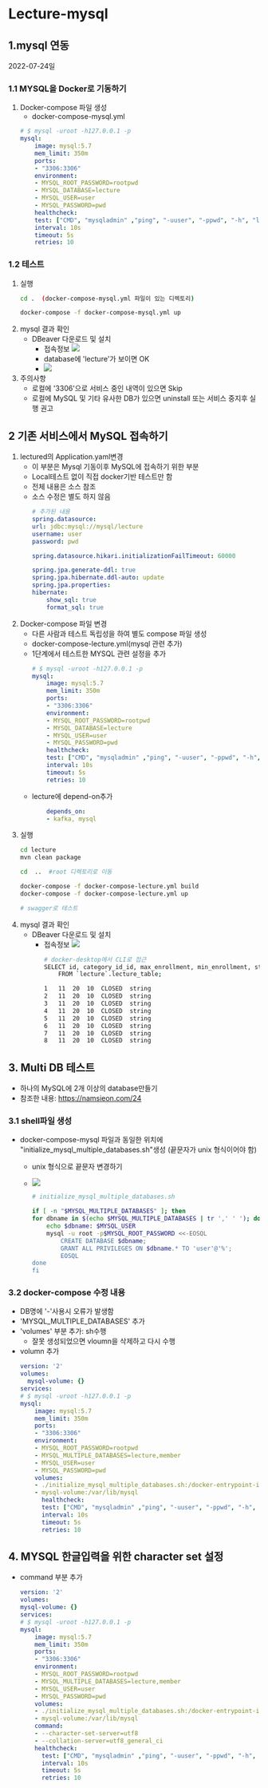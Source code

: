 # Lecture-mysql



## 1.mysql 연동
2022-07-24일

### 1.1 MYSQL을 Docker로 기동하기
1. Docker-compose 파일 생성
   - docker-compose-mysql.yml
    ```yaml
    # $ mysql -uroot -h127.0.0.1 -p
    mysql:
        image: mysql:5.7
        mem_limit: 350m
        ports:
        - "3306:3306"
        environment:
        - MYSQL_ROOT_PASSWORD=rootpwd
        - MYSQL_DATABASE=lecture
        - MYSQL_USER=user
        - MYSQL_PASSWORD=pwd
        healthcheck:
        test: ["CMD", "mysqladmin" ,"ping", "-uuser", "-ppwd", "-h", "localhost"]
        interval: 10s
        timeout: 5s
        retries: 10
    ```
### 1.2 테스트
1. 실행
    ```bash
    cd .  (docker-compose-mysql.yml 파일이 있는 디렉토리)

    docker-compose -f docker-compose-mysql.yml up

    ```
2. mysql 결과 확인
   - DBeaver 다운로드 및 설치
     - 접속정보 ![](images/01-connection.png)
     - database에 'lecture'가 보이면 OK
     - ![](images/01-mysql-01.png)
3. 주의사항
   - 로컬에 '3306'으로 서비스 중인 내역이 있으면 Skip
   - 로컬에 MySQL 및 기타 유사한 DB가 있으면 uninstall 또는 서비스 중지후 실행 권고
## 2 기존 서비스에서 MySQL 접속하기
1. lectured의 Application.yaml변경
   - 이 부분은 Mysql 기동이후 MySQL에 접속하기 위한 부분
   - Local테스트 없이 직접 docker기반 테스트만 함
   - 전체 내용은 소스 참조
   - 소스 수정은 별도 하지 않음
        ```yaml
        # 추가된 내용
        spring.datasource:
        url: jdbc:mysql://mysql/lecture
        username: user
        password: pwd

        spring.datasource.hikari.initializationFailTimeout: 60000

        spring.jpa.generate-ddl: true
        spring.jpa.hibernate.ddl-auto: update
        spring.jpa.properties:
        hibernate:
            show_sql: true
            format_sql: true
        ```
2. Docker-compose 파일 변경
   - 다른 사람과 테스트 독립성을 하여 별도 compose 파일 생성
   - docker-compose-lecture.yml(mysql 관련 추가)
   - 1단계에서 테스트한 MYSQL 관련 설정을 추가
        ```yaml
        # $ mysql -uroot -h127.0.0.1 -p
        mysql:
            image: mysql:5.7
            mem_limit: 350m
            ports:
            - "3306:3306"
            environment:
            - MYSQL_ROOT_PASSWORD=rootpwd
            - MYSQL_DATABASE=lecture
            - MYSQL_USER=user
            - MYSQL_PASSWORD=pwd
            healthcheck:
            test: ["CMD", "mysqladmin" ,"ping", "-uuser", "-ppwd", "-h", "localhost"]
            interval: 10s
            timeout: 5s
            retries: 10
        ```
    - lecture에 depend-on추가
        ```yaml
            depends_on:
            - kafka, mysql
        ```
3. 실행
    ```bash
    cd lecture
    mvn clean package

    cd  ..  #root 디렉토리로 이동

    docker-compose -f docker-compose-lecture.yml build
    docker-compose -f docker-compose-lecture.yml up

    # swagger로 테스트
    ```
4. mysql 결과 확인
   - DBeaver 다운로드 및 설치
     - 접속정보 ![](images/01-connection.png)
        ```bash
        # docker-desktop에서 CLI로 접근
        SELECT id, category_id_id, max_enrollment, min_enrollment, status, title, version
            FROM `lecture`.lecture_table;

        1	11	20	10	CLOSED	string
        2	11	20	10	CLOSED	string
        3	11	20	10	CLOSED	string
        4	11	20	10	CLOSED	string
        5	11	20	10	CLOSED	string
        6	11	20	10	CLOSED	string
        7	11	20	10	CLOSED	string
        8	11	20	10	CLOSED	string
        ```
## 3. Multi DB 테스트
- 하나의 MySQL에 2개 이상의 database만들기
- 참조한 내용: https://namsieon.com/24

### 3.1 shell파일 생성
- docker-compose-mysql 파일과 동일한 위치에 "initialize_mysql_multiple_databases.sh"생성 (끝문자가 unix 형식이어야 함)
  - unix 형식으로 끝문자 변경하기
  - ![](images/01-mysql-02.png)

    ```sh
    # initialize_mysql_multiple_databases.sh

    if [ -n "$MYSQL_MULTIPLE_DATABASES" ]; then
    for dbname in $(echo $MYSQL_MULTIPLE_DATABASES | tr ',' ' '); do
        echo $dbname: $MYSQL_USER
        mysql -u root -p$MYSQL_ROOT_PASSWORD <<-EOSQL
            CREATE DATABASE $dbname;
            GRANT ALL PRIVILEGES ON $dbname.* TO 'user'@'%';
            EOSQL
    done
    fi
    ```

### 3.2 docker-compose 수정 내용
- DB명에 '-'사용시 오류가 발생함
- 'MYSQL_MULTIPLE_DATABASES' 추가
- 'volumes' 부분 추가: sh수행
  - 잘못 생성되었으면 vloumn을 삭제하고 다시 수행
- volumn 추가
    ```yaml
    version: '2'
    volumes:
      mysql-volume: {}
    services:
    # $ mysql -uroot -h127.0.0.1 -p
    mysql:
        image: mysql:5.7
        mem_limit: 350m
        ports:
        - "3306:3306"
        environment:
        - MYSQL_ROOT_PASSWORD=rootpwd
        - MYSQL_MULTIPLE_DATABASES=lecture,member
        - MYSQL_USER=user
        - MYSQL_PASSWORD=pwd
        volumes:
        - ./initialize_mysql_multiple_databases.sh:/docker-entrypoint-initdb.d/initialize_mysql_multiple_databases.sh
        - mysql-volume:/var/lib/mysql
          healthcheck:
          test: ["CMD", "mysqladmin" ,"ping", "-uuser", "-ppwd", "-h", "localhost"]
          interval: 10s
          timeout: 5s
          retries: 10
    ```

## 4. MYSQL 한글입력을 위한 character set 설정

- command 부분 추가
    ```yaml
    version: '2'
    volumes:
    mysql-volume: {}
    services:
    # $ mysql -uroot -h127.0.0.1 -p
    mysql:
        image: mysql:5.7
        mem_limit: 350m
        ports:
        - "3306:3306"
        environment:
        - MYSQL_ROOT_PASSWORD=rootpwd
        - MYSQL_MULTIPLE_DATABASES=lecture,member
        - MYSQL_USER=user
        - MYSQL_PASSWORD=pwd
        volumes:
        - ./initialize_mysql_multiple_databases.sh:/docker-entrypoint-initdb.d/initialize_mysql_multiple_databases.sh
        - mysql-volume:/var/lib/mysql
        command:
        - --character-set-server=utf8
        - --collation-server=utf8_general_ci
        healthcheck:
          test: ["CMD", "mysqladmin" ,"ping", "-uuser", "-ppwd", "-h", "localhost"]
          interval: 10s
          timeout: 5s
          retries: 10
    ```
